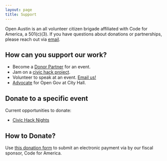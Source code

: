```yaml
---
layout: page
title: Support
---
```


Open Austin is an all volunteer citizen brigade affiliated with Code for America, a 501(c)(3). If you have questions about donations or partnerships, please reach out via <a href="mailto:info@open-austin.org">email</a>.

## How can you support our work?

- Become a [Donor Partner](https://secure.codeforamerica.org/page/contribute/?brigade=Open%20Austin) for an event.
- Jam on a [civic hack project]({{site.basure}}/projects/).
- Volunteer to speak at an event. <a href="mailto:info@open-austin.org">Email us!</a>
- [Advocate]({{site.basure}}/advocacy/) for Open Gov at City Hall.

## Donate to a specific event

Current opportunities to donate:

- [Civic Hack Nights](https://docs.google.com/document/d/1jB7Z4Bh0JBRjv8i-G5ACvrSt9f0sGqXe5C8_DofYsTc/edit?usp=sharing)

## How to Donate?

Use [this donation form](https://secure.codeforamerica.org/page/contribute/?brigade=Open%20Austin) to submit an electronic payment via by our fiscal sponsor, Code for America.
